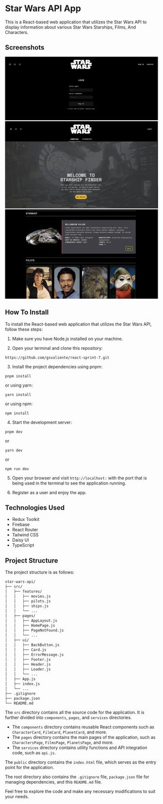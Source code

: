 # Star Wars API App

This is a React-based web application that utilizes the Star Wars API to display information about various Star Wars Starships, Films, And Characters.

## Screenshots

![Login Screen](./public/loginscreen.png)
![Home Screen](./public/homescreen.png)
![Ship Details Screen](./public/shipdetails.png)

## How To Install

To install the React-based web application that utilizes the Star Wars API, follow these steps:

1. Make sure you have Node.js installed on your machine.

2. Open your terminal and clone this repository:

```
https://github.com/gsvaliente/react-sprint-7.git
```

3. Install the project dependencies using pnpm:

```
pnpm install
```

or using yarn:

```
yarn install
```

or using npm:

```
npm install
```

4. Start the development server:

```
pnpm dev
```

or

```
yarn dev
```

or

```
npm run dev
```

5. Open your browser and visit `http://localhost:` with the port that is being used in the terminal to see the application running.

6. Register as a user and enjoy the app.

## Technologies Used

-   Redux Toolkit
-   Firebase
-   React Router
-   Tailwind CSS
-   Daisy UI
-   TypeScript

## Project Structure

The project structure is as follows:

```
star-wars-api/
├── src/
│   ├── features/
│   │   ├── movies.js
│   │   ├── pilots.js
│   │   ├── ships.js
│   │   └── ...
│   ├── pages/
│   │   ├── AppLayout.js
│   │   ├── HomePage.js
│   │   ├── PageNotFound.js
│   │   └── ...
│   ├── ui/
│   │   ├── BackButton.js
│   │   ├── Card.js
│   │   ├── ErrorMessage.js
│   │   ├── Footer.js
│   │   ├── Header.js
│   │   ├── Loader.js
│   │   └── ...
│   ├── App.js
│   ├── index.js
│   └── ...
├── .gitignore
├── package.json
└── README.md
```

The `src` directory contains all the source code for the application. It is further divided into `components`, `pages`, and `services` directories.

-   The `components` directory contains reusable React components such as `CharacterCard`, `FilmCard`, `PlanetCard`, and more.
-   The `pages` directory contains the main pages of the application, such as `CharactersPage`, `FilmsPage`, `PlanetsPage`, and more.
-   The `services` directory contains utility functions and API integration code, such as `api.js`.

The `public` directory contains the `index.html` file, which serves as the entry point for the application.

The root directory also contains the `.gitignore` file, `package.json` file for managing dependencies, and this `README.md` file.

Feel free to explore the code and make any necessary modifications to suit your needs.
